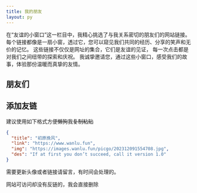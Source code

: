 ```yaml
---
title: 我的朋友
layout: py
---
```

在“友谊的小窗口”这一栏目中，我精心挑选了与我关系密切的朋友们的网站链接。
每个链接都像是一扇小窗，透过它，您可以窥见我们共同的经历、分享的笑声和无价的记忆。
这些链接不仅仅是网址的集合，它们是友谊的见证，
每一次点击都是对我们之间纽带的探索和庆祝。
我诚挚邀请您，通过这些小窗口，感受我们的故事，体验那份温暖而真挚的友情。

## 朋友们

## 添加友链

建议使用如下格式方便~~懒狗~~我~~复制粘贴~~

```json
{
  "title": "初原挽风",
  "link": "https://www.wanlu.fun",
  "img": "https://images.wanlu.fun/picgo/202312091554708.jpg",
  "des": "If at first you don’t succeed, call it version 1.0"
}
```

需要更新头像或者链接请留言，有时间会处理的。

网站可访问却没有反链的，我会直接删除
